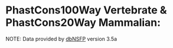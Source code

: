 # PhastCons100Way Vertebrate & PhastCons20Way Mammalian: 

NOTE: Data provided by [dbNSFP](https://sites.google.com/site/jpopgen/dbNSFP) version 3.5a
